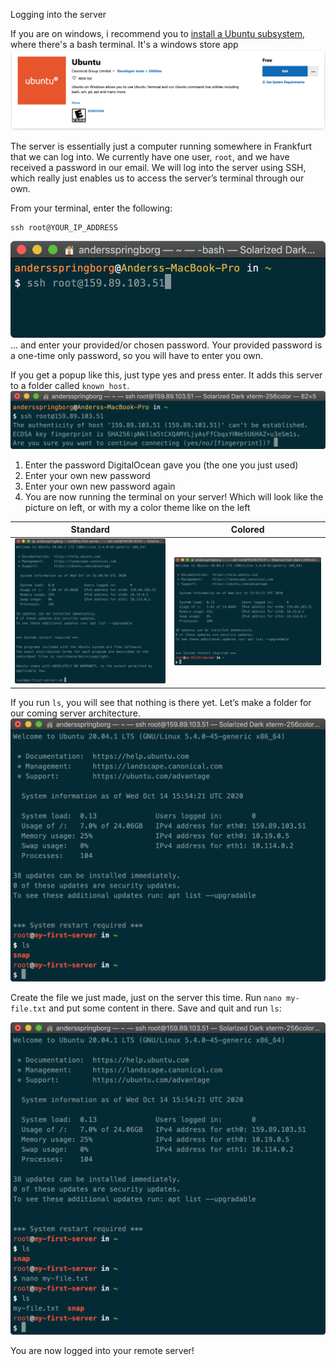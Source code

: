 Logging into the server

If you are on windows, i recommend you to [install a Ubuntu subsystem](https://ubuntu.com/tutorials/ubuntu-on-windows#1-overview), where there's a bash terminal. It's a windows store app
![](assets/getting_a_server/ubuntu_windows.png)

The server is essentially just a computer running somewhere in Frankfurt that we can log into. We currently have one user, `root`, and we have received a password in our email. We will log into the server using SSH, which really just enables us to access the server’s terminal through our own.

From your terminal, enter the following: 
```properties
ssh root@YOUR_IP_ADDRESS
```
![](assets/getting_a_server/ssh_root.png)
… and enter your provided/or chosen password.
Your provided password is a one-time only password, so you will have to enter you own. 

If you get a popup like this, just type yes and press enter. It adds this server to a folder called `known_host`.
![](assets/getting_a_server/ssh_modal.png)

1. Enter the password DigitalOcean gave you (the one you just used)
2. Enter your own new password
3. Enter your own new password again
4. You are now running the terminal on your server!
Which will look like the picture on left, or with my a color theme like on the left

Standard         |  Colored
:-----:|:------:
![](assets/getting_a_server/welcome_message.png)  |  ![](assets/getting_a_server/welcome_message_color.png)


If you run `ls`, you will see that nothing is there yet. Let’s make a folder for our coming server architecture. 
![](assets/getting_a_server/ssh_ls.png)

Create the file we just made, just on the server this time. Run `nano my-file.txt` and put some content in there. Save and quit and run `ls`:

![](assets/getting_a_server/ssh_nano_ls.png)


You are now logged into your remote server!
